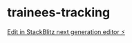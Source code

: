 # trainees-tracking

[Edit in StackBlitz next generation editor ⚡️](https://stackblitz.com/~/github.com/jvieirar/trainees-tracking)